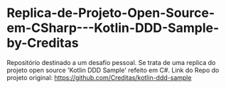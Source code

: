 # Replica-de-Projeto-Open-Source-em-CSharp---Kotlin-DDD-Sample-by-Creditas
Repositório destinado a um desafio pessoal. Se trata de uma replica do projeto open source 'Kotlin DDD Sample' refeito em C#. Link do Repo do projeto original: https://github.com/Creditas/kotlin-ddd-sample
